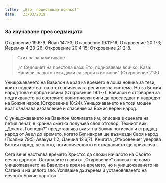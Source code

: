 ```yaml
---
title:  „Ето, подновявам всичко!”
date:   23/03/2019
---
```


### За изучаване през седмицата
Откровение 19:6-9; Йоан 14:1-3; Откровение 19:11-16; Откровение 20:1-3; Йеремия 4:23-26; Откровение 20:4-15; Откровение 21:2-8.

> <p>Стих за запаметяване</p>
> „И Седящият на престола каза: Ето, подновявам всичко. Каза: Напиши, защото тези думи са верни и истинни” (Откровение 21:5).

Унищожаването на Вавилон в края на времето е лоша новина за тези, които съдействат на отстъпническата религиозна система. Но за Божия народ това е добра новина (Откровение 19:1-7). Вавилон е отговорен за подтикването на светските политически сили да преследват и навредят на Божия народ (Откровение 18:24). Унищожаването на този мощен враг означава избавление и спасение за Божия верен народ.

С унищожаването на Вавилон молитвата им, описана в сцената на петия печат, в крайна сметка получава своя отговор. Техният вик: „Докога, Господи?“ представлява викът на Божия потискан и страдащ народ от Авел до времето, когато Бог накрая ще възмезди Своя народ (Псалми 79:5; Авакум 1:2; Даниил 12:6,7). Книгата „Откровение“ уверява Божия народ, че злото, потисничеството и страданието ще приключат.

Сега вече настъпва времето Христос да сложи началото на Своето вечно царство. Останалите глави от „Откровение“ описват не само унищожаването на Вавилон в края на времето, но и унищожаването на Сатана и на цялото зло. Успяваме да зърнем и установяването на вечното Божие царство.